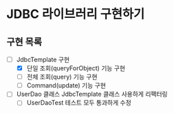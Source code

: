 # JDBC 라이브러리 구현하기

## 구현 목록

- [ ] JdbcTemplate 구현
    - [X] 단일 조회(queryForObject) 기능 구현
    - [ ] 전체 조회(query) 기능 구현
    - [ ] Command(update) 기능 구현
- [ ] UserDao 클래스 JdbcTemplate 클래스 사용하게 리팩터링
  - [ ] UserDaoTest 테스트 모두 통과하게 수정
